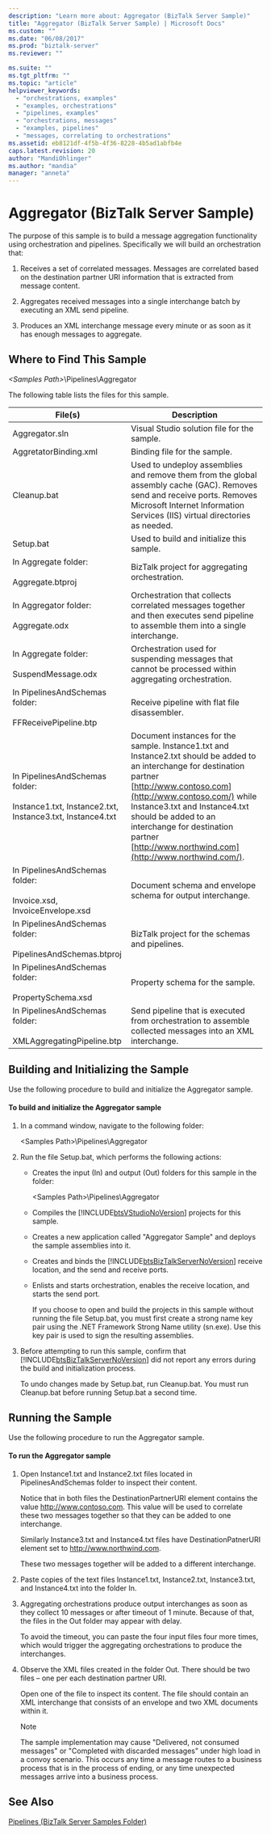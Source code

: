 ```yaml
---
description: "Learn more about: Aggregator (BizTalk Server Sample)"
title: "Aggregator (BizTalk Server Sample) | Microsoft Docs"
ms.custom: ""
ms.date: "06/08/2017"
ms.prod: "biztalk-server"
ms.reviewer: ""

ms.suite: ""
ms.tgt_pltfrm: ""
ms.topic: "article"
helpviewer_keywords: 
  - "orchestrations, examples"
  - "examples, orchestrations"
  - "pipelines, examples"
  - "orchestrations, messages"
  - "examples, pipelines"
  - "messages, correlating to orchestrations"
ms.assetid: eb8121df-4f5b-4f36-8228-4b5ad1abfb4e
caps.latest.revision: 20
author: "MandiOhlinger"
ms.author: "mandia"
manager: "anneta"
---
```

# Aggregator (BizTalk Server Sample)
The purpose of this sample is to build a message aggregation functionality using orchestration and pipelines. Specifically we will build an orchestration that:  
  
1.  Receives a set of correlated messages. Messages are correlated based on the destination partner URI information that is extracted from message content.  
  
2.  Aggregates received messages into a single interchange batch by executing an XML send pipeline.  
  
3.  Produces an XML interchange message every minute or as soon as it has enough messages to aggregate.  
  
## Where to Find This Sample  
 *\<Samples Path\>*\Pipelines\Aggregator  
  
 The following table lists the files for this sample.  
  
|File(s)|Description|  
|---------------|-----------------|  
|Aggregator.sln|Visual Studio solution file for the sample.|  
|AggretatorBinding.xml|Binding file for the sample.|  
|Cleanup.bat|Used to undeploy assemblies and remove them from the global assembly cache (GAC). Removes send and receive ports. Removes Microsoft Internet Information Services (IIS) virtual directories as needed.|  
|Setup.bat|Used to build and initialize this sample.|  
|In Aggregate folder:<br /><br /> Aggregate.btproj|BizTalk project for aggregating orchestration.|  
|In Aggregator folder:<br /><br /> Aggregate.odx|Orchestration that collects correlated messages together and then executes send pipeline to assemble them into a single interchange.|  
|In Aggregate folder:<br /><br /> SuspendMessage.odx|Orchestration used for suspending messages that cannot be processed within aggregating orchestration.|  
|In PipelinesAndSchemas folder:<br /><br /> FFReceivePipeline.btp|Receive pipeline with flat file disassembler.|  
|In PipelinesAndSchemas folder:<br /><br /> Instance1.txt, Instance2.txt, Instance3.txt, Instance4.txt|Document instances for the sample. Instance1.txt and Instance2.txt should be added to an interchange for destination partner [http://www.contoso.com](http://www.contoso.com/) while Instance3.txt and Instance4.txt should be added to an interchange for destination partner [http://www.northwind.com](http://www.northwind.com/).|  
|In PipelinesAndSchemas folder:<br /><br /> Invoice.xsd, InvoiceEnvelope.xsd|Document schema and envelope schema for output interchange.|  
|In PipelinesAndSchemas folder:<br /><br /> PipelinesAndSchemas.btproj|BizTalk project for the schemas and pipelines.|  
|In PipelinesAndSchemas folder:<br /><br /> PropertySchema.xsd|Property schema for the sample.|  
|In PipelinesAndSchemas folder:<br /><br /> XMLAggregatingPipeline.btp|Send pipeline that is executed from orchestration to assemble collected messages into an XML interchange.|  
  
## Building and Initializing the Sample  
 Use the following procedure to build and initialize the Aggregator sample.  
  
#### To build and initialize the Aggregator sample  
  
1. In a command window, navigate to the following folder:  
  
    \<Samples Path\>\Pipelines\Aggregator  
  
2. Run the file Setup.bat, which performs the following actions:  
  
   - Creates the input (In) and output (Out) folders for this sample in the folder:  
  
      \<Samples Path\>\Pipelines\Aggregator  
  
   - Compiles the [!INCLUDE[btsVStudioNoVersion](../includes/btsvstudionoversion-md.md)] projects for this sample.  
  
   - Creates a new application called "Aggregator Sample" and deploys the sample assemblies into it.  
  
   - Creates and binds the [!INCLUDE[btsBizTalkServerNoVersion](../includes/btsbiztalkservernoversion-md.md)] receive location, and the send and receive ports.  
  
   - Enlists and starts orchestration, enables the receive location, and starts the send port.  
  
      If you choose to open and build the projects in this sample without running the file Setup.bat, you must first create a strong name key pair using the .NET Framework Strong Name utility (sn.exe). Use this key pair is used to sign the resulting assemblies.  
  
3. Before attempting to run this sample, confirm that [!INCLUDE[btsBizTalkServerNoVersion](../includes/btsbiztalkservernoversion-md.md)] did not report any errors during the build and initialization process.  
  
    To undo changes made by Setup.bat, run Cleanup.bat. You must run Cleanup.bat before running Setup.bat a second time.  
  
## Running the Sample  
 Use the following procedure to run the Aggregator sample.  
  
#### To run the Aggregator sample  
  
1.  Open Instance1.txt and Instance2.txt files located in PipelinesAndSchemas folder to inspect their content.  
  
     Notice that in both files the DestinationPartnerURI element contains the value http://www.contoso.com. This value will be used to correlate these two messages together so that they can be added to one interchange.  
  
     Similarly Instance3.txt and Instance4.txt files have DestinationPatnerURI element set to http://www.northwind.com.  
  
     These two messages together will be added to a different interchange.  
  
2.  Paste copies of the text files Instance1.txt, Instance2.txt, Instance3.txt, and Instance4.txt into the folder In.  
  
3.  Aggregating orchestrations produce output interchanges as soon as they collect 10 messages or after timeout of 1 minute. Because of that, the files in the Out folder may appear with delay.  
  
     To avoid the timeout, you can paste the four input files four more times, which would trigger the aggregating orchestrations to produce the interchanges.  
  
4.  Observe the XML files created in the folder Out. There should be two files – one per each destination partner URI.  
  
     Open one of the file to inspect its content. The file should contain an XML interchange that consists of an envelope and two XML documents within it.  
  
    > [!NOTE]
    >  The sample implementation may cause "Delivered, not consumed messages" or "Completed with discarded messages" under high load in a convoy scenario. This occurs any time a message routes to a business process that is in the process of ending, or any time unexpected messages arrive into a business process.  
  
## See Also  
 [Pipelines (BizTalk Server Samples Folder)](../core/pipelines-biztalk-server-samples-folder.md)
